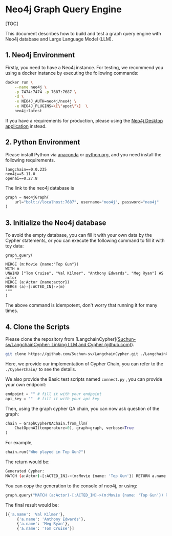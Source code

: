 # Neo4j Graph Query Engine

[TOC]

This document describes how to build and test a graph query engine with Neo4j database and Large Language Model (LLM).

## 1. Neo4j Environment

Firstly, you need to have a Neo4j instance. For testing, we recommend you using a docker instance by executing the following commands:

```bash
docker run \
    --name neo4j \
    -p 7474:7474 -p 7687:7687 \
    -d \
    -e NEO4J_AUTH=neo4j/neo4j \
    -e NEO4J_PLUGINS=\[\"apoc\"\]  \
    neo4j:latest
```

If you have a requirements for production, please using the [Neo4j Desktop application](https://neo4j.com/download/) instead.

## 2. Python Environment

Please install Python via [anaconda](https://www.anaconda.com/)  or [python.org](https://www.python.org/downloads/windows/), and you need install the following requirements.

```
langchain==0.0.235
neo4j==5.11.0
openai==0.27.8
```

The link to the neo4j database is

```python
graph = Neo4jGraph(
	url="bolt://localhost:7687", username="neo4j", password="neo4j"
)
```

## 3. Initialize the Neo4j database

To avoid the empty database, you can fill it with your own data by the Cypher statements, or you can execute the following command to fill it with toy data:

```
graph.query(
    """
MERGE (m:Movie {name:"Top Gun"})
WITH m
UNWIND ["Tom Cruise", "Val Kilmer", "Anthony Edwards", "Meg Ryan"] AS actor
MERGE (a:Actor {name:actor})
MERGE (a)-[:ACTED_IN]->(m)
"""
)
```

The above command is idempotent, don't worry that running it for many times.

 ## 4. Clone the Scripts

Please clone the repository from [LangchainCypher]([Suchun-sv/LangchainCypher: Linking LLM and Cypher (github.com)](https://github.com/Suchun-sv/LangchainCypher)).

```bash
git clone https://github.com/Suchun-sv/LangchainCypher.git ./LangchainCypher
```

Here, we provide our implementation of Cypher Chain, you can refer to the `./CypherChain/` to see the details.

We also provide the Basic test scripts named `connect.py` , you can provide your own endpoint:

```python
endpoint = "" # fill it with your endpoint
api_key = ""  # fill it with your api key
```

Then, using the graph cypher QA chain, you can now ask question of the graph:

```python
chain = GraphCypherQAChain.from_llm(
    ChatOpenAI(temperature=0), graph=graph, verbose=True
)
```

For example,

```python
chain.run("Who played in Top Gun?")
```

The return would be:

```bash
Generated Cypher:
MATCH (a:Actor)-[:ACTED_IN]->(m:Movie {name: 'Top Gun'}) RETURN a.name
```

You can copy the generation to the console of neo4j, or using:

```python
graph.query("MATCH (a:Actor)-[:ACTED_IN]->(m:Movie {name: 'Top Gun'}) RETURN a.name")
```

The final result would be:

```python
[{'a.name': 'Val Kilmer'},
     {'a.name': 'Anthony Edwards'},
     {'a.name': 'Meg Ryan'},
     {'a.name': 'Tom Cruise'}]
```

